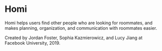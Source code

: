 # Homi

Homi helps users find other people who are looking for roommates, and makes planning, organization, and communication with roommates easier. 

Created by Jordan Foster, Sophia Kazmierowicz, and Lucy Jiang at Facebook University, 2019.
